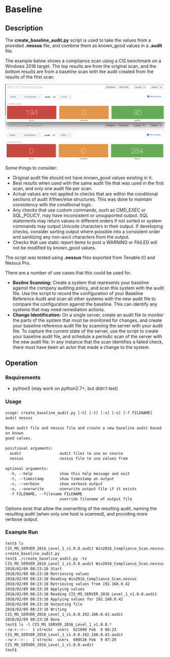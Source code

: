 # Baseline

## Description

The __create_baseline_audit.py__ script is used to take the values from a provided __.nessus__ file, and combine them as known_good values in a __.audit__ file.

The example below shows a compliance scan using a CIS benchmark on a Windows 2016 target.  The top results are from the original scan, and the bottom results are from a baseline scan with the audit created from the results of the first scan.

![Example Image](example.png)

Some things to consider:
- Original audit file should not have known_good values existing in it.
- Best results when used with the same audit file that was used in the first scan, and only one audit file per scan.
- Actual values are not applied to checks that are within the conditional sections of audit if/then/else structures. This was done to maintain consistency with the conditional logic.
- Any checks that use custom commands, such as CMD_EXEC or SQL_POLICY, may have inconsistent or unsupported output.  SQL statements may return values in different orders if not sorted or system commands may output Unicode characters in their output.  If developing checks, consider sorting output where possible into a consistent order and sanitizing any non-ascii characters from the output.
- Checks that use static report items to post a WARNING or FAILED will not be modified by known_good values.

The script was tested using __.nessus__ files exported from Tenable.IO and Nessus Pro.

There are a number of use cases that this could be used for.

- __Basilne Scanning:__ Create a system that represents your baseline against the company auditing policy, and scan this system with the audit file.  Use the script to record the configuration of your Baseline Reference Audit and scan all other systems with the new audit file to compare the configuration against the baseline.  This can identify any systems that may need remediation actions.
- __Change Identification:__ On a single server, create an audit file to monitor the parts of the system that must be monitored for changes, and create your baseline reference audit file by scanning the server with your audit file.  To capture the current state of the server, use the script to create your baseline audit file, and schedule a periodic scan of the server with the new audit file.  In any instance that the scan identifies a failed check, there must have been an actor that made a change to the system.

## Operation

### Requirements

- python3 (may work on python2.7+, but didn't test)

### Usage

```
usage: create_baseline_audit.py [-h] [-t] [-v] [-o] [-f FILENAME] audit nessus

Read audit file and nessus file and create a new baseline audit based on known
good values.

positional arguments:
  audit                 audit files to use as source
  nessus                nessus file to use values from

optional arguments:
  -h, --help            show this help message and exit
  -t, --timestamp       show timestamp on output
  -v, --verbose         show verbose output
  -o, --overwrite       overwrite output file if it exists
  -f FILENAME, --filename FILENAME
                        override filename of output file
```

Options exist that allow the overwriting of the resulting audit, naming the resulting audit (when only one host is scanned), and providing more verbose output.

### Example Run

```Shell Session
test$ ls
CIS_MS_SERVER_2016_Level_1_v1.0.0.audit	Win2016_Compliance_Scan.nessus		create_baseline_audit.py
test$ ./create_baseline_audit.py -tv CIS_MS_SERVER_2016_Level_1_v1.0.0.audit Win2016_Compliance_Scan.nessus
2018/02/09 08:23:10 Start
2018/02/09 08:23:10 Retrieving values
2018/02/09 08:23:10 Reading Win2016_Compliance_Scan.nessus
2018/02/09 08:23:10 Retrieving values from 192.168.0.42
2018/02/09 08:23:10 Applying values
2018/02/09 08:23:10 Reading CIS_MS_SERVER_2016_Level_1_v1.0.0.audit
2018/02/09 08:23:10 Applying values for 192.168.0.42
2018/02/09 08:23:10 Outputing file
2018/02/09 08:23:10 Writing CIS_MS_SERVER_2016_Level_1_v1.0.0.192.168.0.42.audit
2018/02/09 08:23:10 Done
test$ ls -l CIS_MS_SERVER_2016_Level_1_v1.0.0.*
-rw-r--r--  1 streckc  users  621899 Feb  9 08:23 CIS_MS_SERVER_2016_Level_1_v1.0.0.192.168.0.42.audit
-rw-r--r--  1 streckc  users  609516 Feb  9 07:20 CIS_MS_SERVER_2016_Level_1_v1.0.0.audit
test$
```